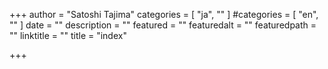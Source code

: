 +++
author = "Satoshi Tajima"
categories = [ "ja", "" ]
#categories = [ "en", "" ]
date = ""
description = ""
featured = ""
featuredalt = ""
featuredpath = ""
linktitle = ""
title = "index"

+++

